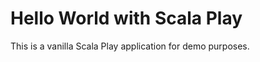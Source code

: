 Hello World with Scala Play
===========================

This is a vanilla Scala Play application for demo purposes.
